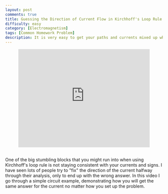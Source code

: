 ```yaml
---
layout: post
comments: true
title: Guessing the Direction of Current Flow in Kirchhoff's Loop Rule
difficulty: easy
category: [Electromagnetism]
tags: [Common Homework Problem]
description: It is very easy to get your paths and currents mixed up when using Kirchhoff's loop rule. I go through a (very) simple circuit problem and demonstrate how different paths and currents will yield answers with the same magnitude, but different sign.
---
```


<center><iframe width="420" height="315" src="https://www.youtube.com/embed/QkYE3ec5HrY" frameborder="0" allowfullscreen></iframe></center><br />

One of the big stumbling blocks that you might run into when using Kirchhoff's loop rule is not staying consistent with your currents and signs. I have seen lots of people try to "fix" the direction of the current halfway through their analysis, only to end up with the wrong answer. In this video I go through a simple circuit example, demonstrating how you will get the same answer for the current no matter how you set up the problem.